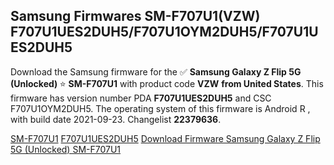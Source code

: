<h2>Samsung Firmwares SM-F707U1(VZW) F707U1UES2DUH5/F707U1OYM2DUH5/F707U1UES2DUH5</h2>
Download the Samsung firmware for the ✅ <strong>Samsung Galaxy Z Flip 5G (Unlocked) </strong> ⭐ <strong>SM-F707U1</strong> with product code <strong>VZW</strong> <strong> from United States</strong>. This firmware has version number PDA <strong>F707U1UES2DUH5</strong> and CSC F707U1OYM2DUH5. The operating system of this firmware is Android R , with build date 2021-09-23. Changelist <strong>22379636</strong>.


[SM-F707U1](https://samfirm.shop/samsung/model/SM-F707U1)
[F707U1UES2DUH5](https://samfirm.shop/samsung/pda/F707U1UES2DUH5)
[Download Firmware Samsung Galaxy Z Flip 5G (Unlocked) SM-F707U1](https://samfirm.shop/samsung/firmware/458743)
